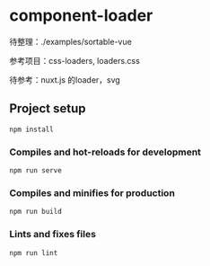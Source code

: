 # component-loader

待整理：./examples/sortable-vue

参考项目：css-loaders, loaders.css

待参考：nuxt.js 的loader，svg

## Project setup
```
npm install
```

### Compiles and hot-reloads for development
```
npm run serve
```

### Compiles and minifies for production
```
npm run build
```

### Lints and fixes files
```
npm run lint
```
